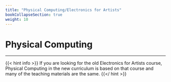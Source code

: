 ```yaml
---
title: "Physical Computing/Electronics for Artists"
bookCollapseSection: true
weight: 10
---
```


# Physical Computing

---

{{< hint info >}}
If you are looking for the old Electronics for Artists course, Physical Computing in the new curriculum is based on that course and many of the teaching materials are the same.
{{</ hint >}}